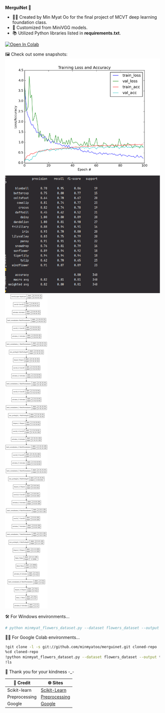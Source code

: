 **MerguiNet 🚀**

- 👨‍💻 Created by Min Myat Oo for the final project of MCVT deep learning foundation class.
- 🎨 Customized from MiniVGG models.
- 📚 Utilized Python libraries listed in **requirements.txt**.

[![Open In Colab](https://colab.research.google.com/assets/colab-badge.svg)](https://colab.research.google.com/drive/1CoYl1dZUnxtkNRxVYl9j9IhUjCqrFvw4?usp=sharing)

🖼️ Check out some snapshots:
![Snapshot 1](https://raw.githubusercontent.com/minmyatoo/merguinet/master/img/test82.png)
![Snapshot 2](https://github.com/minmyatoo/merguinet/blob/master/img/82.png)
![Snapshot 3](https://raw.githubusercontent.com/minmyatoo/merguinet/master/img/merguinet.png)

🛠️ For Windows environments...
```sh
# python minmyat_flowers_dataset.py --dataset flowers_dataset --output test.png
```
👨‍💻 For Google Colab environments...
```sh
!git clone -l -s git://github.com/minmyatoo/merguinet.git cloned-repo
%cd cloned-repo
!python minmyat_flowers_dataset.py --dataset flowers_dataset --output test.png
!ls
```

🙏 Thank you for your kindness -_- 

| 📜 Credit | 🌐 Sites |
| ------ | ------ |
| Scikit-learn | [Scikit-Learn][Plsl] |
| Preprocessing | [Preprocessing][PlPP] |
| Google | [Google][PlGG] |

[Plsl]: https://scikit-learn.org/stable/
[PlPP]: https://github.com/CzJakethedog/preprocessing
[PlGG]: https://www.google.com
